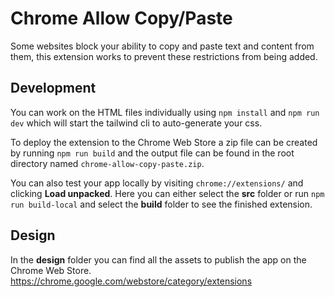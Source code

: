 # Chrome Allow Copy/Paste

Some websites block your ability to copy and paste text and content from them, this extension works to prevent these restrictions from being added.


## Development

You can work on the HTML files individually using `npm install` and `npm run dev` which will start the tailwind cli to auto-generate your css.

To deploy the extension to the Chrome Web Store a zip file can be created by running `npm run build` and the output file can be found in the root directory named `chrome-allow-copy-paste.zip`.

You can also test your app locally by visiting `chrome://extensions/` and clicking **Load unpacked**. Here you can either select the **src** folder or run `npm run build-local` and select the **build** folder to see the finished extension.

## Design

In the **design** folder you can find all the assets to publish the app on the Chrome Web Store.
https://chrome.google.com/webstore/category/extensions